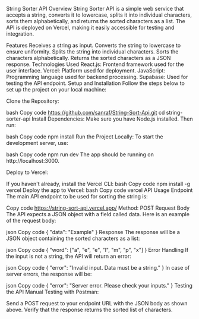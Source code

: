 String Sorter API
Overview
String Sorter API is a simple web service that accepts a string, converts it to lowercase, splits it into individual characters, sorts them alphabetically, and returns the sorted characters as a list. The API is deployed on Vercel, making it easily accessible for testing and integration.

Features
Receives a string as input.
Converts the string to lowercase to ensure uniformity.
Splits the string into individual characters.
Sorts the characters alphabetically.
Returns the sorted characters as a JSON response.
Technologies Used
React.js: Frontend framework used for the user interface.
Vercel: Platform used for deployment.
JavaScript: Programming language used for backend processing.
Supabase: Used for testing the API endpoint.
Setup and Installation
Follow the steps below to set up the project on your local machine:

Clone the Repository:

bash
Copy code
https://github.com/sanraf/String-Sort-Api.git
cd string-sorter-api
Install Dependencies: Make sure you have Node.js installed. Then run:

bash
Copy code
npm install
Run the Project Locally: To start the development server, use:

bash
Copy code
npm run dev
The app should be running on http://localhost:3000.

Deploy to Vercel:

If you haven't already, install the Vercel CLI:
bash
Copy code
npm install -g vercel
Deploy the app to Vercel:
bash
Copy code
vercel
API Usage
Endpoint
The main API endpoint to be used for sorting the string is:


Copy code
https://string-sort-api.vercel.app/
Method: POST
Request Body
The API expects a JSON object with a field called data. Here is an example of the request body:

json
Copy code
{
  "data": "Example"
}
Response
The response will be a JSON object containing the sorted characters as a list:

json
Copy code
{
  "word": ["a", "e", "e", "l", "m", "p", "x"]
}
Error Handling
If the input is not a string, the API will return an error:

json
Copy code
{
  "error": "Invalid input. Data must be a string."
}
In case of server errors, the response will be:

json
Copy code
{
  "error": "Server error. Please check your inputs."
}
Testing the API
Manual Testing with Postman:

Send a POST request to your endpoint URL with the JSON body as shown above.
Verify that the response returns the sorted list of characters.

